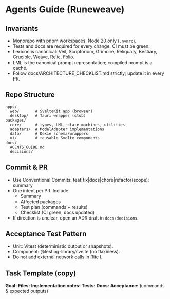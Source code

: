 # Agents Guide (Runeweave)

## Invariants

- Monorepo with pnpm workspaces. Node 20 only (`.nvmrc`).
- Tests and docs are required for every change. CI must be green.
- Lexicon is canonical: Veil, Scriptorium, Grimoire, Reliquary, Bestiary, Crucible, Weave, Relic, Folio.
- LML is the canonical prompt representation; compiled prompt is a cache.
- Follow docs/ARCHITECTURE_CHECKLIST.md strictly; update it in every PR.

## Repo Structure

```
apps/
  web/       # SvelteKit app (browser)
  desktop/   # Tauri wrapper (stub)
packages/
  core/      # types, LML, state machines, utilities
  adapters/  # ModelAdapter implementations
  data/      # Dexie schema/wrappers
  ui/        # reusable Svelte components
docs/
  AGENTS_GUIDE.md
  decisions/
```

## Commit & PR

- Use Conventional Commits: feat|fix|docs|chore|refactor(scope): summary
- One intent per PR. Include:
  - Summary
  - Affected packages
  - Test plan (commands + results)
  - Checklist (CI green, docs updated)
- If direction is unclear, open an ADR draft in `docs/decisions`.

## Acceptance Test Pattern

- Unit: Vitest (deterministic output or snapshots).
- Component: @testing-library/svelte (no flakiness).
- Do not add external network calls in Rite I.

## Task Template (copy)

**Goal:**
**Files:**
**Implementation notes:**
**Tests:**
**Docs:**
**Acceptance:** (commands & expected outputs)

